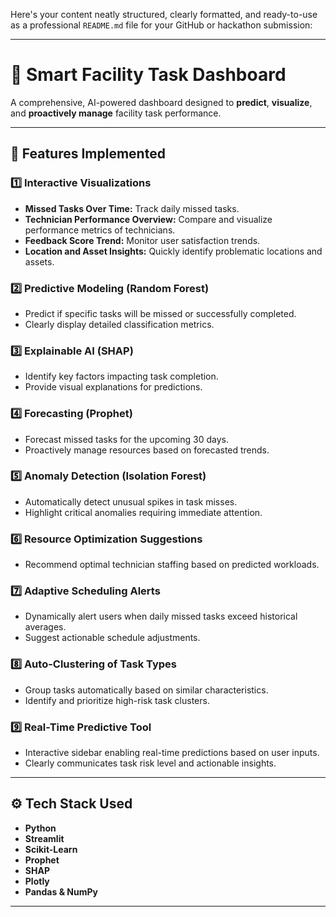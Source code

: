 Here's your content neatly structured, clearly formatted, and ready-to-use as a professional `README.md` file for your GitHub or hackathon submission:

---

# 🚀 **Smart Facility Task Dashboard**

A comprehensive, AI-powered dashboard designed to **predict**, **visualize**, and **proactively manage** facility task performance.

---

## 🎯 **Features Implemented**

### **1️⃣ Interactive Visualizations**
- **Missed Tasks Over Time:** Track daily missed tasks.
- **Technician Performance Overview:** Compare and visualize performance metrics of technicians.
- **Feedback Score Trend:** Monitor user satisfaction trends.
- **Location and Asset Insights:** Quickly identify problematic locations and assets.

### **2️⃣ Predictive Modeling (Random Forest)**
- Predict if specific tasks will be missed or successfully completed.
- Clearly display detailed classification metrics.

### **3️⃣ Explainable AI (SHAP)**
- Identify key factors impacting task completion.
- Provide visual explanations for predictions.

### **4️⃣ Forecasting (Prophet)**
- Forecast missed tasks for the upcoming 30 days.
- Proactively manage resources based on forecasted trends.

### **5️⃣ Anomaly Detection (Isolation Forest)**
- Automatically detect unusual spikes in task misses.
- Highlight critical anomalies requiring immediate attention.

### **6️⃣ Resource Optimization Suggestions**
- Recommend optimal technician staffing based on predicted workloads.

### **7️⃣ Adaptive Scheduling Alerts**
- Dynamically alert users when daily missed tasks exceed historical averages.
- Suggest actionable schedule adjustments.

### **8️⃣ Auto-Clustering of Task Types**
- Group tasks automatically based on similar characteristics.
- Identify and prioritize high-risk task clusters.

### **9️⃣ Real-Time Predictive Tool**
- Interactive sidebar enabling real-time predictions based on user inputs.
- Clearly communicates task risk level and actionable insights.

---

## ⚙️ **Tech Stack Used**
- **Python**
- **Streamlit**
- **Scikit-Learn**
- **Prophet**
- **SHAP**
- **Plotly**
- **Pandas & NumPy**

---
